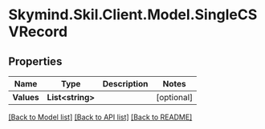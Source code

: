 # Skymind.Skil.Client.Model.SingleCSVRecord
## Properties

Name | Type | Description | Notes
------------ | ------------- | ------------- | -------------
**Values** | **List&lt;string&gt;** |  | [optional] 

[[Back to Model list]](../README.md#documentation-for-models) [[Back to API list]](../README.md#documentation-for-api-endpoints) [[Back to README]](../README.md)

